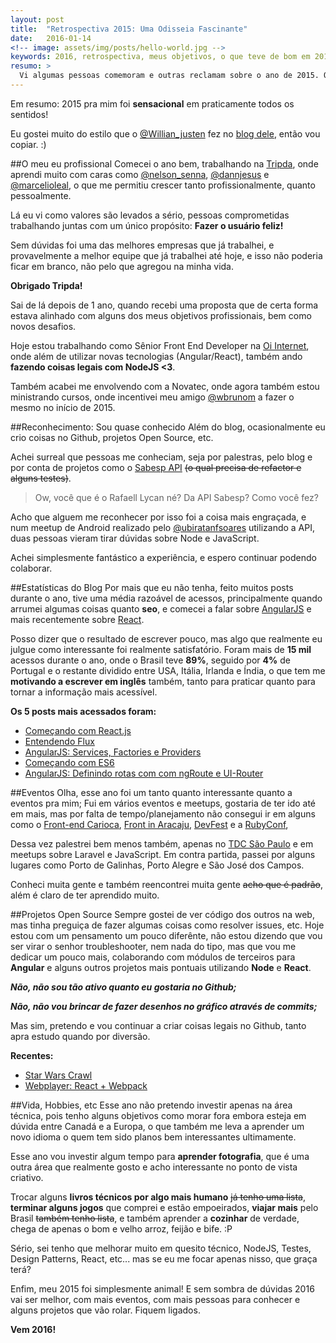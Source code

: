 ```yaml
---
layout: post
title:  "Retrospectiva 2015: Uma Odisseia Fascinante"
date:   2016-01-14
<!-- image: assets/img/posts/hello-world.jpg -->
keywords: 2016, retrospectiva, meus objetivos, o que teve de bom em 2015
resumo: >
  Vi algumas pessoas comemoram e outras reclamam sobre o ano de 2015. Quer saber como foi o meu? Vem comigo que te conto! ;)
---
```

Em resumo: 2015 pra mim foi **sensacional** em praticamente todos os sentidos!

Eu gostei muito do estilo que o [@Willian_justen](https://twitter.com/Willian_justen) fez no [blog dele](http://willianjusten.com.br/meu-ano-de-2015/), então vou copiar. :)

##O meu eu profissional
Comecei o ano bem, trabalhando na [Tripda](https://www.tripda.com.br/), onde aprendi muito com caras como [@nelson_senna](https://twitter.com/nelson_senna), [@dannjesus](https://twitter.com/dannjesus) e [@marcelioleal](https://twitter.com/marcelioleal), o que me permitiu crescer tanto profissionalmente, quanto pessoalmente.

Lá eu vi como valores são levados a sério, pessoas comprometidas trabalhando juntas com um único propósito: **Fazer o usuário feliz!**

Sem dúvidas foi uma das melhores empresas que já trabalhei, e provavelmente a melhor equipe que já trabalhei até hoje, e isso não poderia ficar em branco, não pelo que agregou na minha vida.

**Obrigado Tripda!**

Sai de lá depois de 1 ano, quando recebi uma proposta que de certa forma estava alinhado com alguns dos meus objetivos profissionais, bem como novos desafios.

Hoje estou trabalhando como Sênior Front End Developer na [Oi Internet](http://www.oi.com.br/), onde além de utilizar novas tecnologias (Angular/React), também ando **fazendo coisas legais com NodeJS <3**.

Também acabei me envolvendo com a Novatec, onde agora também estou ministrando cursos, onde incentivei meu amigo [@wbrunom](https://twitter.com/wbrunom) a fazer o mesmo no início de 2015.

##Reconhecimento: Sou quase conhecido
Além do blog, ocasionalmente eu crio coisas no Github, projetos Open Source, etc.

Achei surreal que pessoas me conheciam, seja por palestras, pelo blog e por conta de projetos como o [Sabesp API](https://github.com/rafaell-lycan/sabesp-mananciais-api) <del>(o qual precisa de refactor e alguns testes)</del>.

> Ow, você que é o Rafaell Lycan né? Da API Sabesp? Como você fez?

Acho que alguem me reconhecer por isso foi a coisa mais engraçada, e num meetup de Android realizado pelo [@ubiratanfsoares](https://twitter.com/ubiratanfsoares) utilizando a API, duas pessoas vieram tirar dúvidas sobre Node e JavaScript.

Achei simplesmente fantástico a experiência, e espero continuar podendo colaborar.

##Estatísticas do Blog
Por mais que eu não tenha, feito muitos posts durante o ano, tive uma média razoável de acessos, principalmente quando arrumei algumas coisas quanto **seo**, e comecei a falar sobre [AngularJS](http://rafaell-lycan.com/2015/angular-consumindo-servicos-restful/) e mais recentemente sobre [React](http://rafaell-lycan.com/2015/comecando-com-react/).

Posso dizer que o resultado de escrever pouco, mas algo que realmente eu julgue como interessante foi realmente satisfatório. Foram mais de **15 mil** acessos durante o ano, onde o Brasil teve **89%**, seguido por **4%** de Portugal e o restante dividido entre USA, Itália, Irlanda e Índia, o que tem me **motivando a escrever em inglês** também, tanto para praticar quanto para tornar a informação mais acessível.

**Os 5 posts mais acessados foram:**

- [Começando com React.js](http://rafaell-lycan.com/2015/comecando-com-react/)
- [Entendendo Flux](http://rafaell-lycan.com/2015/entendendo-flux/)
- [AngularJS: Services, Factories e Providers](http://rafaell-lycan.com/2015/angular-services-factories-providers/)
- [Começando com ES6](http://rafaell-lycan.com/2015/comecando-com-es6/)
- [AngularJS: Definindo rotas com com ngRoute e UI-Router](http://rafaell-lycan.com/2015/angular-definindo-rotas/)

##Eventos
Olha, esse ano foi um tanto quanto interessante quanto a eventos pra mim; Fui em vários eventos e meetups, gostaria de ter ido até em mais, mas por falta de tempo/planejamento não consegui ir em alguns como o [Front-end Carioca](http://frontendcarioca.com.br/), [Front in Aracaju](http://www.frontinaracaju.com.br/), [DevFest](http://sp.devfest.com.br/) e a [RubyConf](http://www.rubyconf.com.br/),

Dessa vez palestrei bem menos também, apenas no [TDC São Paulo](http://www.thedevelopersconference.com.br/tdc/2015/saopaulo/trilhas) e em meetups sobre Laravel e JavaScript. Em contra partida, passei por alguns lugares como Porto de Galinhas, Porto Alegre e São José dos Campos.

Conheci muita gente e também reencontrei muita gente <del>acho que é padrão</del>, além é claro de ter aprendido muito.

##Projetos Open Source
Sempre gostei de ver código dos outros na web, mas tinha preguiça de fazer algumas coisas como resolver issues, etc. Hoje estou com um pensamento um pouco diferênte, não estou dizendo que vou ser virar o senhor troubleshooter, nem nada do tipo, mas que vou me dedicar um pouco mais, colaborando com módulos de terceiros para **Angular** e alguns outros projetos mais pontuais utilizando **Node** e **React**.

***Não, não sou tão ativo quanto eu gostaria no Github;***

***Não, não vou brincar de fazer desenhos no gráfico através de commits;***

Mas sim, pretendo e vou continuar a criar coisas legais no Github, tanto apra estudo quando por diversão.

**Recentes:**

- [Star Wars Crawl](http://rafaell-lycan.com/star-wars-crawl/)
- [Webplayer: React + Webpack](http://player-rafaell18.rhcloud.com/)

##Vida, Hobbies, etc
Esse ano não pretendo investir apenas na área técnica, pois tenho alguns objetivos como morar fora embora esteja em dúvida entre Canadá e a Europa, o que também me leva a aprender um novo idioma o quem tem sido planos bem interessantes ultimamente.

Esse ano vou investir algum tempo para **aprender fotografia**, que é uma outra área que realmente gosto e acho interessante no ponto de vista criativo.

Trocar alguns **livros técnicos por algo mais humano** <del>já tenho uma lista</del>, **terminar alguns jogos** que comprei e estão empoeirados, **viajar mais** pelo Brasil <del>também tenho lista</del>, e também aprender a **cozinhar** de verdade, chega de apenas o bom e velho arroz, feijão e bife. :P

Sério, sei tenho que melhorar muito em quesito técnico, NodeJS, Testes, Design Patterns, React, etc... mas se eu me focar apenas nisso, que graça terá?

Enfim, meu 2015 foi simplesmente animal! E sem sombra de dúvidas 2016 vai ser melhor, com mais eventos, com mais pessoas para conhecer e alguns projetos que vão rolar. Fiquem ligados.

**Vem 2016!**
